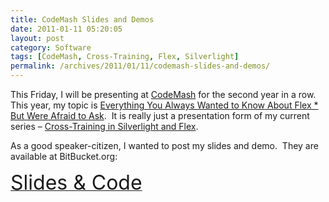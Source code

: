 ```yaml
---
title: CodeMash Slides and Demos
date: 2011-01-11 05:20:05
layout: post
category: Software
tags: [CodeMash, Cross-Training, Flex, Silverlight]
permalink: /archives/2011/01/11/codemash-slides-and-demos/
---
```



This Friday, I will be presenting at [CodeMash](http://codemash.org) for the second year in a row.&#160; This year, my topic is [Everything You Always Wanted to Know About Flex * But Were Afraid to Ask](http://codemash.org/sessions#Everything+You+Always+Wanted+to+Know+About+Flex+*+But+Were+Afraid+to+Ask).&#160; It is really just a presentation form of my current series – [Cross-Training in Silverlight and Flex](/archives/2010/10/24/cross-training-in-silverlight-vs-flex/).

As a good speaker-citizen, I wanted to post my slides and demo.&#160; They are available at BitBucket.org:

[<font size="6">Slides &amp; Code</font>](https://bitbucket.org/briangenisio/crosstraining/src)